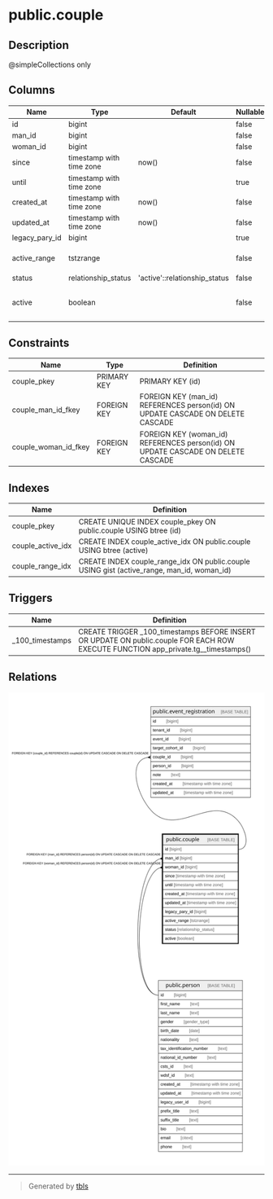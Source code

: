 # public.couple

## Description

@simpleCollections only

## Columns

| Name | Type | Default | Nullable | Extra Definition | Children | Parents | Comment |
| ---- | ---- | ------- | -------- | ---------------- | -------- | ------- | ------- |
| id | bigint |  | false |  | [public.event_registration](public.event_registration.md) |  |  |
| man_id | bigint |  | false |  |  | [public.person](public.person.md) |  |
| woman_id | bigint |  | false |  |  | [public.person](public.person.md) |  |
| since | timestamp with time zone | now() | false |  |  |  |  |
| until | timestamp with time zone |  | true |  |  |  |  |
| created_at | timestamp with time zone | now() | false |  |  |  |  |
| updated_at | timestamp with time zone | now() | false |  |  |  |  |
| legacy_pary_id | bigint |  | true |  |  |  | @omit |
| active_range | tstzrange |  | false | GENERATED ALWAYS AS tstzrange(since, until, '[]'::text) STORED |  |  | @omit |
| status | relationship_status | 'active'::relationship_status | false |  |  |  |  |
| active | boolean |  | false | GENERATED ALWAYS AS (status = 'active'::relationship_status) STORED |  |  |  |

## Constraints

| Name | Type | Definition |
| ---- | ---- | ---------- |
| couple_pkey | PRIMARY KEY | PRIMARY KEY (id) |
| couple_man_id_fkey | FOREIGN KEY | FOREIGN KEY (man_id) REFERENCES person(id) ON UPDATE CASCADE ON DELETE CASCADE |
| couple_woman_id_fkey | FOREIGN KEY | FOREIGN KEY (woman_id) REFERENCES person(id) ON UPDATE CASCADE ON DELETE CASCADE |

## Indexes

| Name | Definition |
| ---- | ---------- |
| couple_pkey | CREATE UNIQUE INDEX couple_pkey ON public.couple USING btree (id) |
| couple_active_idx | CREATE INDEX couple_active_idx ON public.couple USING btree (active) |
| couple_range_idx | CREATE INDEX couple_range_idx ON public.couple USING gist (active_range, man_id, woman_id) |

## Triggers

| Name | Definition |
| ---- | ---------- |
| _100_timestamps | CREATE TRIGGER _100_timestamps BEFORE INSERT OR UPDATE ON public.couple FOR EACH ROW EXECUTE FUNCTION app_private.tg__timestamps() |

## Relations

![er](public.couple.svg)

---

> Generated by [tbls](https://github.com/k1LoW/tbls)
